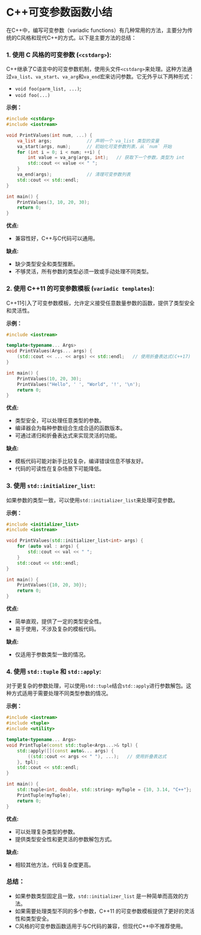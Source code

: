 # C++可变参数函数小结

在C++中，编写可变参数（variadic functions）有几种常用的方法，主要分为传统的C风格和现代C++的方式。以下是主要方法的总结：

### 1. 使用 C 风格的可变参数 (`<cstdarg>`):
C++继承了C语言中的可变参数机制，使用头文件`<cstdarg>`来处理。这种方法通过`va_list`、`va_start`、`va_arg`和`va_end`宏来访问参数。它无外乎以下两种形式：

- `void foo(parm_list, ...)`;
- `void foo(...)`

**示例：**

```cpp
#include <cstdarg>
#include <iostream>

void PrintValues(int num, ...) {
    va_list args;             // 声明一个 va_list 类型的变量
    va_start(args, num);      // 初始化可变参数列表，从 `num` 开始
    for (int i = 0; i < num; ++i) {
        int value = va_arg(args, int);   // 获取下一个参数，类型为 int
        std::cout << value << " ";
    }
    va_end(args);             // 清理可变参数列表
    std::cout << std::endl;
}

int main() {
    PrintValues(3, 10, 20, 30);
    return 0;
}
```

**优点:**
- 兼容性好，C++与C代码可以通用。

**缺点:**
- 缺少类型安全和类型推断。
- 不够灵活，所有参数的类型必须一致或手动处理不同类型。

### 2. 使用 C++11 的可变参数模板 (`variadic templates`):
C++11引入了可变参数模板，允许定义接受任意数量参数的函数，提供了类型安全和灵活性。

**示例：**
```cpp
#include <iostream>

template<typename... Args>
void PrintValues(Args... args) {
    (std::cout << ... << args) << std::endl;   // 使用折叠表达式(C++17)
}

int main() {
    PrintValues(10, 20, 30);
    PrintValues("Hello", ' ', "World", '!', '\n');
    return 0;
}
```

**优点:**
- 类型安全，可以处理任意类型的参数。
- 编译器会为每种参数组合生成合适的函数版本。
- 可通过递归和折叠表达式来实现灵活的功能。

**缺点:**
- 模板代码可能对新手比较复杂，编译错误信息不够友好。
- 代码的可读性在复杂场景下可能降低。

### 3. 使用 `std::initializer_list`:
如果参数的类型一致，可以使用`std::initializer_list`来处理可变参数。

**示例：**
```cpp
#include <initializer_list>
#include <iostream>

void PrintValues(std::initializer_list<int> args) {
    for (auto val : args) {
        std::cout << val << " ";
    }
    std::cout << std::endl;
}

int main() {
    PrintValues({10, 20, 30});
    return 0;
}
```

**优点:**
- 简单直观，提供了一定的类型安全性。
- 易于使用，不涉及复杂的模板代码。

**缺点:**
- 仅适用于参数类型一致的情况。

### 4. 使用 `std::tuple` 和 `std::apply`:
对于更复杂的参数处理，可以使用`std::tuple`结合`std::apply`进行参数解包。这种方式适用于需要处理不同类型参数的情况。

**示例：**
```cpp
#include <iostream>
#include <tuple>
#include <utility>

template<typename... Args>
void PrintTuple(const std::tuple<Args...>& tpl) {
    std::apply([](const auto&... args) {
        ((std::cout << args << " "), ...);   // 使用折叠表达式
    }, tpl);
    std::cout << std::endl;
}

int main() {
    std::tuple<int, double, std::string> myTuple = {10, 3.14, "C++"};
    PrintTuple(myTuple);
    return 0;
}
```

**优点:**
- 可以处理复杂类型的参数。
- 提供类型安全性和更灵活的参数解包方式。

**缺点:**
- 相较其他方法，代码复杂度更高。

### 总结：
- 如果参数类型固定且一致，`std::initializer_list` 是一种简单而高效的方法。
- 如果需要处理类型不同的多个参数，C++11 的可变参数模板提供了更好的灵活性和类型安全。
- C风格的可变参数函数适用于与C代码的兼容，但现代C++中不推荐使用。